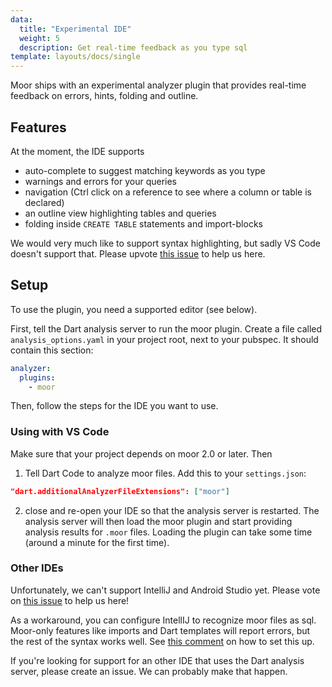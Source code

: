 ```yaml
---
data:
  title: "Experimental IDE"
  weight: 5
  description: Get real-time feedback as you type sql
template: layouts/docs/single
---
```


Moor ships with an experimental analyzer plugin that provides real-time feedback on errors,
hints, folding and outline.

## Features

At the moment, the IDE supports 

- auto-complete to suggest matching keywords as you type
- warnings and errors for your queries
- navigation (Ctrl click on a reference to see where a column or table is declared)
- an outline view highlighting tables and queries
- folding inside `CREATE TABLE` statements and import-blocks

We would very much like to support syntax highlighting, but sadly VS Code doesn't support
that. Please upvote [this issue](https://github.com/microsoft/vscode/issues/585) to help
us here.

## Setup
To use the plugin, you need a supported editor (see below).

First, tell the Dart analysis server to run the moor plugin. Create a file called
`analysis_options.yaml` in your project root, next to your pubspec. It should contain
this section:
```yaml
analyzer:
  plugins:
    - moor
```

Then, follow the steps for the IDE you want to use.

### Using with VS Code

Make sure that your project depends on moor 2.0 or later. Then

1. Tell Dart Code to analyze moor files. Add this to your `settings.json`:
```json
"dart.additionalAnalyzerFileExtensions": ["moor"]
```
2. close and re-open your IDE so that the analysis server is restarted. The analysis server will
   then load the moor plugin and start providing analysis results for `.moor` files. Loading the plugin
   can take some time (around a minute for the first time).

### Other IDEs

Unfortunately, we can't support IntelliJ and Android Studio yet. Please vote on
[this issue](https://youtrack.jetbrains.com/issue/WEB-41424) to help us here!

As a workaround, you can configure IntellIJ to recognize moor files as sql. Moor-only
features like imports and Dart templates will report errors, but the rest of the
syntax works well. See [this comment](https://github.com/simolus3/moor/issues/150#issuecomment-538582696)
on how to set this up.

If you're looking for support for an other IDE that uses the Dart analysis server,
please create an issue. We can probably make that happen.